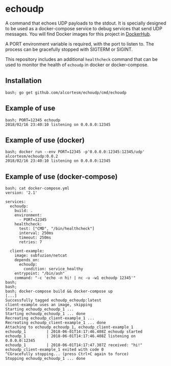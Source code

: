 # echoudp

A command that echoes UDP payloads to the stdout.
It is specially designed to be used as a docker-compose service
to debug services that send UDP messages.
You will find Docker images for this project in [DockerHub](https://hub.docker.com/r/alcortesm/echoudp).

A PORT environment variable is required, with the port to listen to.
The process can be gracefully stopped with SIGTERM or SIGINT.

This repository includes an additional `healthcheck` command that can be used
to monitor the health of `echoudp` in docker or docker-compose.

## Installation

```
bash; go get github.com/alcortesm/echoudp/cmd/echoudp
```

## Example of use

```
bash; PORT=12345 echoudp
2018/02/16 23:40:10 listening on 0.0.0.0:12345
```

## Example of use (docker)
```
bash; docker run --env PORT=12345 -p'0.0.0.0:12345:12345/udp' alcortesm/echoudp:0.0.2
2018/02/16 23:40:10 listening on 0.0.0.0:12345
```

## Example of use (docker-compose)

```
bash; cat docker-compose.yml
version: '2.1'

services:
  echoudp:
    build: .
    environment:
      - PORT=12345
    healthcheck:
      test: ["CMD", "/bin/healthcheck"]
      interval: 250ms
      timeout: 250ms
      retries: 7

  client-example:
    image: subfuzion/netcat
    depends_on:
      echoudp:
        condition: service_healthy
    entrypoint: "/bin/ash"
    command: "-c 'echo -n hi! | nc -u -w1 echoudp 12345'"
bash;
bash;
bash; docker-compose build && docker-compose up
[...]
Successfully tagged echoudp_echoudp:latest
client-example uses an image, skipping
Starting echoudp_echoudp_1 ... 
Starting echoudp_echoudp_1 ... done
Recreating echoudp_client-example_1 ... 
Recreating echoudp_client-example_1 ... done
Attaching to echoudp_echoudp_1, echoudp_client-example_1
echoudp_1         | 2018-06-01T14:17:46.408Z echoudp started
echoudp_1         | 2018-06-01T14:17:46.408Z listening on 0.0.0.0:12345
echoudp_1         | 2018-06-01T14:17:47.307Z received: "hi!"
echoudp_client-example_1 exited with code 0
^CGracefully stopping... (press Ctrl+C again to force)
Stopping echoudp_echoudp_1 ... done
```

